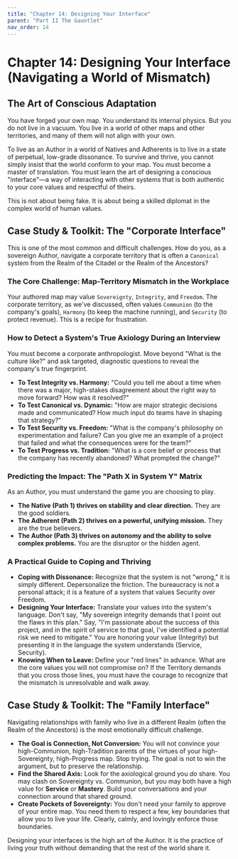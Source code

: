 ```yaml
---
title: "Chapter 14: Designing Your Interface"
parent: "Part II The Gauntlet"
nav_order: 14
---
```

# Chapter 14: Designing Your Interface (Navigating a World of Mismatch)

## The Art of Conscious Adaptation

You have forged your own map. You understand its internal physics. But you do not live in a vacuum. You live in a world of other maps and other territories, and many of them will not align with your own.

To live as an Author in a world of Natives and Adherents is to live in a state of perpetual, low-grade dissonance. To survive and thrive, you cannot simply insist that the world conform to your map. You must become a master of translation. You must learn the art of designing a conscious "interface"—a way of interacting with other systems that is both authentic to your core values and respectful of theirs.

This is not about being fake. It is about being a skilled diplomat in the complex world of human values.

## Case Study & Toolkit: The "Corporate Interface"

This is one of the most common and difficult challenges. How do you, as a sovereign Author, navigate a corporate territory that is often a `Canonical` system from the Realm of the Citadel or the Realm of the Ancestors?

### The Core Challenge: Map-Territory Mismatch in the Workplace
Your authored map may value `Sovereignty`, `Integrity`, and `Freedom`. The corporate territory, as we've discussed, often values `Communion` (to the company's goals), `Harmony` (to keep the machine running), and `Security` (to protect revenue). This is a recipe for frustration.

### How to Detect a System's True Axiology During an Interview
You must become a corporate anthropologist. Move beyond "What is the culture like?" and ask targeted, diagnostic questions to reveal the company's true fingerprint.

*   **To Test Integrity vs. Harmony:** "Could you tell me about a time when there was a major, high-stakes disagreement about the right way to move forward? How was it resolved?"
*   **To Test Canonical vs. Dynamic:** "How are major strategic decisions made and communicated? How much input do teams have in shaping that strategy?"
*   **To Test Security vs. Freedom:** "What is the company's philosophy on experimentation and failure? Can you give me an example of a project that failed and what the consequences were for the team?"
*   **To Test Progress vs. Tradition:** "What is a core belief or process that the company has recently abandoned? What prompted the change?"

### Predicting the Impact: The "Path X in System Y" Matrix
As an Author, you must understand the game you are choosing to play.
*   **The Native (Path 1) thrives on stability and clear direction.** They are the good soldiers.
*   **The Adherent (Path 2) thrives on a powerful, unifying mission.** They are the true believers.
*   **The Author (Path 3) thrives on autonomy and the ability to solve complex problems.** You are the disruptor or the hidden agent.

### A Practical Guide to Coping and Thriving
*   **Coping with Dissonance:** Recognize that the system is not "wrong," it is simply different. Depersonalize the friction. The bureaucracy is not a personal attack; it is a feature of a system that values Security over Freedom.
*   **Designing Your Interface:** Translate your values into the system's language. Don't say, "My sovereign integrity demands that I point out the flaws in this plan." Say, "I'm passionate about the success of this project, and in the spirit of service to that goal, I've identified a potential risk we need to mitigate." You are honoring your value (Integrity) but presenting it in the language the system understands (Service, Security).
*   **Knowing When to Leave:** Define your "red lines" in advance. What are the core values you will not compromise on? If the Territory demands that you cross those lines, you must have the courage to recognize that the mismatch is unresolvable and walk away.

## Case Study & Toolkit: The "Family Interface"

Navigating relationships with family who live in a different Realm (often the Realm of the Ancestors) is the most emotionally difficult challenge.

*   **The Goal is Connection, Not Conversion:** You will not convince your high-Communion, high-Tradition parents of the virtues of your high-Sovereignty, high-Progress map. Stop trying. The goal is not to win the argument, but to preserve the relationship.
*   **Find the Shared Axis:** Look for the axiological ground you *do* share. You may clash on Sovereignty vs. Communion, but you may both have a high value for **Service** or **Mastery**. Build your conversations and your connection around that shared ground.
*   **Create Pockets of Sovereignty:** You don't need your family to approve of your entire map. You need them to respect a few, key boundaries that allow you to live your life. Clearly, calmly, and lovingly enforce those boundaries.

Designing your interfaces is the high art of the Author. It is the practice of living your truth without demanding that the rest of the world share it.
